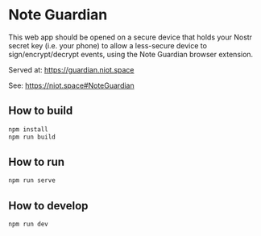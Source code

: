 # Note Guardian

This web app should be opened on a secure device that holds your Nostr secret key (i.e. your phone) to allow
a less-secure device to sign/encrypt/decrypt events, using the Note Guardian browser extension.

Served at: https://guardian.niot.space

See: https://niot.space#NoteGuardian

## How to build

```bash
npm install
npm run build
```

## How to run

```bash
npm run serve
```

## How to develop

```bash
npm run dev
```
